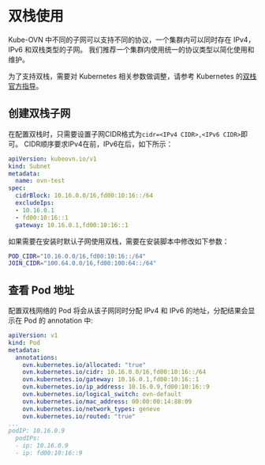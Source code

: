 # 双栈使用

Kube-OVN 中不同的子网可以支持不同的协议，一个集群内可以同时存在 IPv4，IPv6 和双栈类型的子网。
我们推荐一个集群内使用统一的协议类型以简化使用和维护。

为了支持双栈，需要对 Kubernetes 相关参数做调整，请参考 Kubernetes 的[双栈官方指导](https://kubernetes.io/docs/concepts/services-networking/dual-stack)。

## 创建双栈子网

在配置双栈时，只需要设置子网CIDR格式为`cidr=<IPv4 CIDR>,<IPv6 CIDR>`即可。
CIDR顺序要求IPv4在前，IPv6在后，如下所示：

```yaml
apiVersion: kubeovn.io/v1
kind: Subnet
metadata: 
  name: ovn-test
spec:
  cidrBlock: 10.16.0.0/16,fd00:10:16::/64
  excludeIps:
  - 10.16.0.1
  - fd00:10:16::1
  gateway: 10.16.0.1,fd00:10:16::1
```

如果需要在安装时默认子网使用双栈，需要在安装脚本中修改如下参数：

```bash
POD_CIDR="10.16.0.0/16,fd00:10:16::/64"
JOIN_CIDR="100.64.0.0/16,fd00:100:64::/64"
```

## 查看 Pod 地址

配置双栈网络的 Pod 将会从该子网同时分配 IPv4 和 IPv6 的地址，分配结果会显示在 Pod 的 annotation 中:
```yaml
apiVersion: v1
kind: Pod
metadata:
  annotations:
    ovn.kubernetes.io/allocated: "true"
    ovn.kubernetes.io/cidr: 10.16.0.0/16,fd00:10:16::/64
    ovn.kubernetes.io/gateway: 10.16.0.1,fd00:10:16::1
    ovn.kubernetes.io/ip_address: 10.16.0.9,fd00:10:16::9
    ovn.kubernetes.io/logical_switch: ovn-default
    ovn.kubernetes.io/mac_address: 00:00:00:14:88:09
    ovn.kubernetes.io/network_types: geneve
    ovn.kubernetes.io/routed: "true"
...
podIP: 10.16.0.9
  podIPs:
  - ip: 10.16.0.9
  - ip: fd00:10:16::9
```
